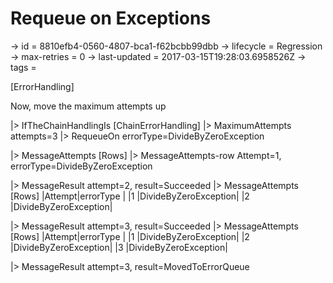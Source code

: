 # Requeue on Exceptions

-> id = 8810efb4-0560-4807-bca1-f62bcbb99dbb
-> lifecycle = Regression
-> max-retries = 0
-> last-updated = 2017-03-15T19:28:03.6958526Z
-> tags = 

[ErrorHandling]

Now, move the maximum attempts up

|> IfTheChainHandlingIs
    [ChainErrorHandling]
    |> MaximumAttempts attempts=3
    |> RequeueOn errorType=DivideByZeroException

|> MessageAttempts
    [Rows]
    |> MessageAttempts-row Attempt=1, errorType=DivideByZeroException

|> MessageResult attempt=2, result=Succeeded
|> MessageAttempts
    [Rows]
    |Attempt|errorType            |
    |1      |DivideByZeroException|
    |2      |DivideByZeroException|

|> MessageResult attempt=3, result=Succeeded
|> MessageAttempts
    [Rows]
    |Attempt|errorType            |
    |1      |DivideByZeroException|
    |2      |DivideByZeroException|
    |3      |DivideByZeroException|

|> MessageResult attempt=3, result=MovedToErrorQueue
~~~
